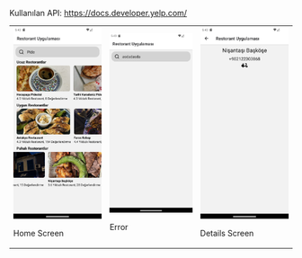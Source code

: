 Kullanılan API: https://docs.developer.yelp.com/
<table>
        <tr>
            <td>
                <img src="https://github.com/yusufcanstr/A2-RestorantAppReactNativeEgitimi/blob/master/Screenshot_1714066986.png" alt="Telefon Ekran Görüntüsü">
                <p>Home Screen</p>
            </td>
            <td>
                <img src="https://github.com/yusufcanstr/A2-RestorantAppReactNativeEgitimi/blob/master/Screenshot_1714067006.png">
                <p>Error</p>
            </td>
            <td>
                <img src="https://github.com/yusufcanstr/A2-RestorantAppReactNativeEgitimi/blob/master/Screenshot_1714066991.png">
                <p>Details Screen</p>
            </td>
        </tr>
</table>
